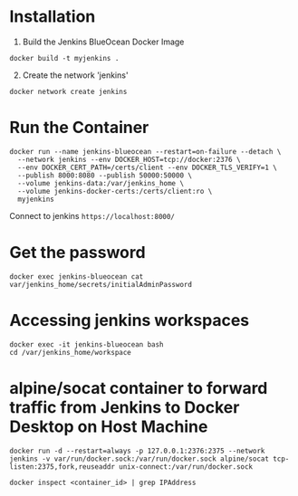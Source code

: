 # Installation
1. Build the Jenkins BlueOcean Docker Image
``` 
docker build -t myjenkins .
```

2. Create the network 'jenkins'
``` 
docker network create jenkins
```

# Run the Container
```
docker run --name jenkins-blueocean --restart=on-failure --detach \
  --network jenkins --env DOCKER_HOST=tcp://docker:2376 \
  --env DOCKER_CERT_PATH=/certs/client --env DOCKER_TLS_VERIFY=1 \
  --publish 8000:8080 --publish 50000:50000 \
  --volume jenkins-data:/var/jenkins_home \
  --volume jenkins-docker-certs:/certs/client:ro \
  myjenkins
```

Connect to jenkins ```https://localhost:8000/ ```

# Get the password
```
docker exec jenkins-blueocean cat var/jenkins_home/secrets/initialAdminPassword
```

# Accessing jenkins workspaces
```
docker exec -it jenkins-blueocean bash
cd /var/jenkins_home/workspace
```

# alpine/socat container to forward traffic from Jenkins to Docker Desktop on Host Machine
```
docker run -d --restart=always -p 127.0.0.1:2376:2375 --network jenkins -v var/run/docker.sock:/var/run/docker.sock alpine/socat tcp-listen:2375,fork,reuseaddr unix-connect:/var/run/docker.sock

docker inspect <container_id> | grep IPAddress
```
